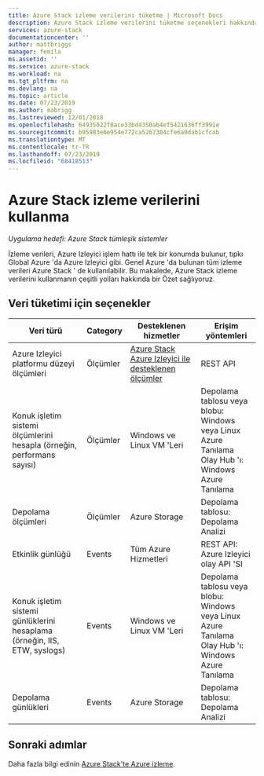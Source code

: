 ```yaml
---
title: Azure Stack izleme verilerini tüketme | Microsoft Docs
description: Azure Stack izleme verilerini tüketme seçenekleri hakkında bilgi edinin.
services: azure-stack
documentationcenter: ''
author: mattbriggs
manager: femila
ms.assetid: ''
ms.service: azure-stack
ms.workload: na
ms.tgt_pltfrm: na
ms.devlang: na
ms.topic: article
ms.date: 07/23/2019
ms.author: mabrigg
ms.lastreviewed: 12/01/2018
ms.openlocfilehash: 64935022f8ace33bd4350ab4ef5421636ff3991e
ms.sourcegitcommit: b95983e6e954e772ca5267304cfe6a0dab1cfcab
ms.translationtype: MT
ms.contentlocale: tr-TR
ms.lasthandoff: 07/23/2019
ms.locfileid: "68418513"
---
```

# <a name="how-to-consume-monitoring-data-from-azure-stack"></a>Azure Stack izleme verilerini kullanma

*Uygulama hedefi: Azure Stack tümleşik sistemler*

İzleme verileri, Azure Izleyici işlem hattı ile tek bir konumda bulunur, tıpkı Global Azure 'da Azure Izleyici gibi. Genel Azure 'da bulunan tüm izleme verileri Azure Stack ' de kullanılabilir. Bu makalede, Azure Stack izleme verilerini kullanmanın çeşitli yolları hakkında bir Özet sağlıyoruz.
 
## <a name="options-for-data-consumption"></a>Veri tüketimi için seçenekler

| Veri türü | Category | Desteklenen hizmetler | Erişim yöntemleri |
|-------------------------------------------------------------|----------|------------------------------------------------------------------------|----------------------------------------------------------------------------------------------------|
| Azure Izleyici platformu düzeyi ölçümleri | Ölçümler | [Azure Stack Azure Izleyici ile desteklenen ölçümler](azure-stack-metrics-supported.md) | REST API |
| Konuk işletim sistemi ölçümlerini hesapla (örneğin, performans sayısı) | Ölçümler | Windows ve Linux VM 'Leri | Depolama tablosu veya blobu:<br>Windows veya Linux Azure Tanılama <br>Olay Hub 'ı:<br>Windows Azure Tanılama |
| Depolama ölçümleri | Ölçümler | Azure Storage | Depolama tablosu:<br>Depolama Analizi |
| Etkinlik günlüğü | Events | Tüm Azure Hizmetleri | REST API:<br>Azure Izleyici olay API 'SI |
| Konuk işletim sistemi günlüklerini hesaplama (örneğin, IIS, ETW, syslogs) | Events | Windows ve Linux VM 'Leri | Depolama tablosu veya blobu:<br>Windows veya Linux Azure Tanılama <br>Olay Hub 'ı:<br>Windows Azure Tanılama |
| Depolama günlükleri | Events | Azure Storage | Depolama tablosu:<br>Depolama Analizi |

## <a name="next-steps"></a>Sonraki adımlar

Daha fazla bilgi edinin [Azure Stack'te Azure izleme](azure-stack-metrics-azure-data.md).
